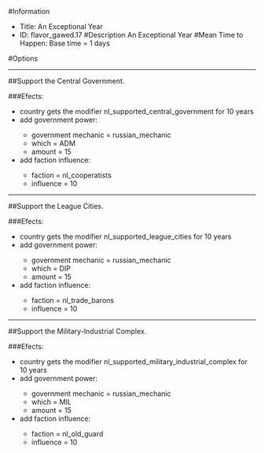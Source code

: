 #Information
 - Title: An Exceptional Year
 - ID: flavor_gawed.17
#Description
An Exceptional Year
#Mean Time to Happen:
Base time = 1 days

#Options

___
##Support the Central Government.

###Efects:<ul><li>country gets the modifier nl_supported_central_government for 10 years</li><li>add government power:</li><ul><li>government mechanic = russian_mechanic</li><li>which = ADM</li><li>amount = 15</li></ul><li>add faction influence:</li><ul><li>faction = nl_cooperatists</li><li>influence = 10</li></ul></ul>

___
##Support the League Cities.

###Efects:<ul><li>country gets the modifier nl_supported_league_cities for 10 years</li><li>add government power:</li><ul><li>government mechanic = russian_mechanic</li><li>which = DIP</li><li>amount = 15</li></ul><li>add faction influence:</li><ul><li>faction = nl_trade_barons</li><li>influence = 10</li></ul></ul>

___
##Support the Military-Industrial Complex.

###Efects:<ul><li>country gets the modifier nl_supported_military_industrial_complex for 10 years</li><li>add government power:</li><ul><li>government mechanic = russian_mechanic</li><li>which = MIL</li><li>amount = 15</li></ul><li>add faction influence:</li><ul><li>faction = nl_old_guard</li><li>influence = 10</li></ul></ul>
